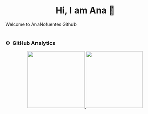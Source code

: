 <div align="center">
<h1 align="center">Hi, I am Ana 👋</h1>
</div>

</head>
<body>
    <div class="typing">Welcome to AnaNofuentes Github</div>
</body>
</html>


<br>

### ⚙️ &nbsp;GitHub Analytics

<p align="center">
<a href="https://github.com/ArisGuimera">
  <img height="180em" src="https://github-readme-stats-eight-theta.vercel.app/api?username=AnaNofuentes&show_icons=true&theme=algolia&include_all_commits=true&count_private=true"/>
  <img height="180em" src="https://github-readme-stats-eight-theta.vercel.app/api/top-langs/?username=AnaNofuentes&layout=compact&langs_count=8&theme=algolia"/>
</a>
</p>
